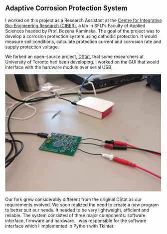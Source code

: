 ## Adaptive Corrosion Protection System

I worked on this project as a Research Assistant at the
[Centre for Integrative Bio-Engineering Research (CIBER)](https://ciber.fas.sfu.ca/),
a lab in SFU's Faculty of Applied Sciences headed by Prof. Bozena Kaminska.
The goal of the project was to develop a corrosion protection system using cathodic protection.
It would measure soil conditions, calculate protection current and corrosion rate and supply protection voltage.

We forked an open-source project, [DStat](http://microfluidics.utoronto.ca/gitlab/dstat/dstat-interface),
that some researchers at University of Toronto had been developing.
I worked on the GUI that would interface with the hardware module over serial USB.

<img src="/projects/images/acps.jpg" alt="ACPS hardware" width="500"/>

Our fork grew considerably different from the original DStat as our requirements evolved.
We soon realized the need to create a new program to better suit our needs.
It needed to be very lightweight, efficient and reliable.
The system consisted of three major components: software interface, firmware and hardware.
I was responsible for the software interface which I implemented in Python with Tkinter.
